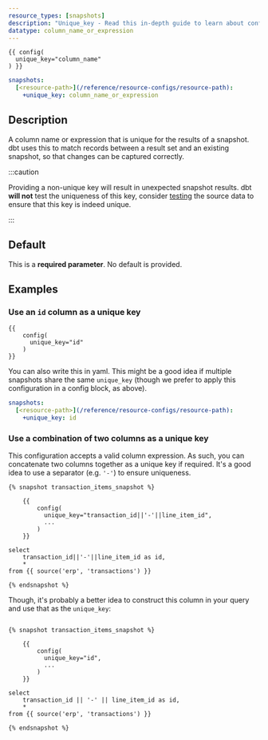 ```yaml
---
resource_types: [snapshots]
description: "Unique_key - Read this in-depth guide to learn about configurations in dbt."
datatype: column_name_or_expression
---
```


<File name='snapshots/<filename>.sql'>

```jinja2
{{ config(
  unique_key="column_name"
) }}

```

</File>

<File name='dbt_project.yml'>

```yml
snapshots:
  [<resource-path>](/reference/resource-configs/resource-path):
    +unique_key: column_name_or_expression

```

</File>

## Description
A column name or expression that is unique for the results of a snapshot. dbt uses this to match records between a result set and an existing snapshot, so that changes can be captured correctly.

:::caution 

Providing a non-unique key will result in unexpected snapshot results. dbt **will not** test the uniqueness of this key, consider [testing](blog/primary-key-testing#how-to-test-primary-keys-with-dbt) the source data to ensure that this key is indeed unique.

:::

## Default
This is a **required parameter**. No default is provided.


## Examples
### Use an `id` column as a unique key
<File name='snapshots/<filename>.sql'>

```jinja2
{{
    config(
      unique_key="id"
    )
}}

```

</File>

You can also write this in yaml. This might be a good idea if multiple snapshots share the same `unique_key` (though we prefer to apply this configuration in a config block, as above).

<File name='dbt_project.yml'>

```yml
snapshots:
  [<resource-path>](/reference/resource-configs/resource-path):
    +unique_key: id

```

</File>

### Use a combination of two columns as a unique key
This configuration accepts a valid column expression. As such, you can concatenate two columns together as a unique key if required. It's a good idea to use a separator (e.g. `'-'`) to ensure uniqueness.


<File name='snapshots/transaction_items_snapshot.sql'>

```jinja2
{% snapshot transaction_items_snapshot %}

    {{
        config(
          unique_key="transaction_id||'-'||line_item_id",
          ...
        )
    }}

select
    transaction_id||'-'||line_item_id as id,
    *
from {{ source('erp', 'transactions') }}

{% endsnapshot %}

```

</File>

Though, it's probably a better idea to construct this column in your query and use that as the `unique_key`:


<File name='snapshots/transaction_items_snapshot.sql'>

```jinja2

{% snapshot transaction_items_snapshot %}

    {{
        config(
          unique_key="id",
          ...
        )
    }}

select
    transaction_id || '-' || line_item_id as id,
    *
from {{ source('erp', 'transactions') }}

{% endsnapshot %}


```

</File>
